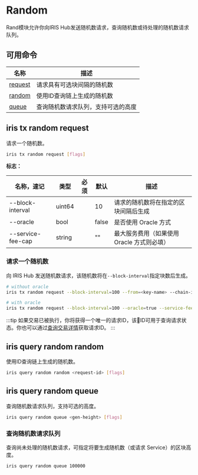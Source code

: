 # Random

Rand模块允许你向IRIS Hub发送随机数请求，查询随机数或待处理的随机数请求队列。

## 可用命令

| 名称                                | 描述                               |
| ----------------------------------- | ---------------------------------- |
| [request](#iris-tx-random-request)  | 请求具有可选块间隔的随机数         |
| [random](#iris-query-random-random) | 使用ID查询链上生成的随机数         |
| [queue](#iris-query-random-queue)   | 查询随机数请求队列，支持可选的高度 |

## iris tx random request

请求一个随机数。

```bash
iris tx random request [flags]
```

**标志：**

| 名称，速记        | 类型   | 必须 | 默认  | 描述                                       |
| ----------------- | ------ | ---- | ----- | ------------------------------------------ |
| --block-interval  | uint64 |      | 10    | 请求的随机数将在指定的区块间隔后生成       |
| --oracle          | bool   |      | false | 是否使用 Oracle 方式                       |
| --service-fee-cap | string |      | ""    | 最大服务费用（如果使用 Oracle 方式则必填） |

### 请求一个随机数

向 IRIS Hub 发送随机数请求，该随机数将在`--block-interval`指定块数后生成。

```bash
# without oracle
iris tx random request --block-interval=100 --from=<key-name> --chain-id=irishub --fees=0.3iris

# with oracle
iris tx random request --block-interval=100 --oracle=true --service-fee-cap=1iris --from=<key-name> --chain-id=irishub --fees=0.3iris
```

:::tip
如果交易已被执行，你将获得一个唯一的请求ID，该ID可用于查询请求状态。你也可以通过[查询交易详情](./tx.md#iris-query-tx)获取请求ID。
:::

## iris query random random

使用ID查询链上生成的随机数。

```bash
iris query random random <request-id> [flags]
```

## iris query random queue

查询随机数请求队列，支持可选的高度。

```bash
iris query random queue <gen-height> [flags]
```

### 查询随机数请求队列

查询尚未处理的随机数请求，可指定将要生成随机数（或请求 Service）的区块高度。

```bash
iris query random queue 100000
```
